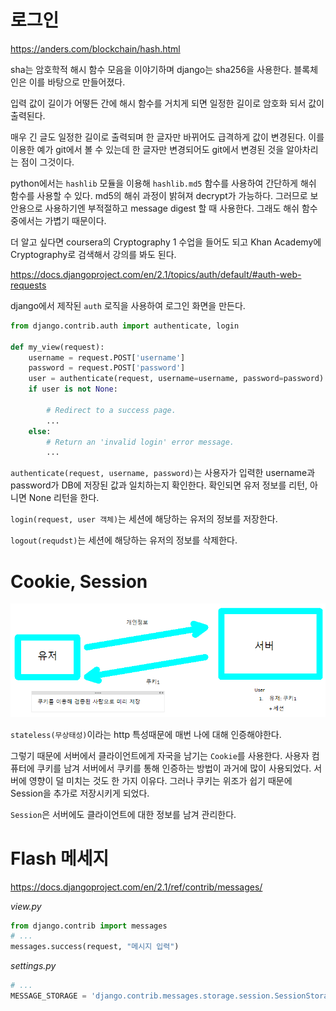 # 로그인

https://anders.com/blockchain/hash.html

sha는 암호학적 해시 함수 모음을 이야기하며 django는 sha256을 사용한다. 블록체인은 이를 바탕으로 만들어졌다.

입력 값이 길이가 어떻든 간에 해시 함수를 거치게 되면 일정한 길이로 암호화 되서 값이 출력된다. 

매우 긴 글도 일정한 길이로 출력되며 한 글자만 바뀌어도 급격하게 값이 변경된다. 이를 이용한 예가 git에서 볼 수 있는데 한 글자만 변경되어도 git에서 변경된 것을 알아차리는 점이 그것이다.

python에서는 `hashlib` 모듈을 이용해 `hashlib.md5` 함수를 사용하여 간단하게 해쉬 함수를 사용할 수 있다. md5의 해쉬 과정이 밝혀져 decrypt가 가능하다. 그러므로 보안용으로 사용하기엔 부적절하고 message digest 할 때 사용한다. 그래도 해쉬 함수 중에서는 가볍기 때문이다.

더 알고 싶다면 coursera의 Cryptography 1 수업을 들어도 되고 Khan Academy에 Cryptography로 검색해서 강의를 봐도 된다.



https://docs.djangoproject.com/en/2.1/topics/auth/default/#auth-web-requests

django에서 제작된 `auth` 로직을 사용하여 로그인 화면을 만든다.

```python
from django.contrib.auth import authenticate, login

def my_view(request):
    username = request.POST['username']
    password = request.POST['password']
    user = authenticate(request, username=username, password=password)
    if user is not None:
        
        # Redirect to a success page.
        ...
    else:
        # Return an 'invalid login' error message.
        ...
```

`authenticate(request, username, password)`는 사용자가 입력한 username과 password가 DB에 저장된 값과 일치하는지 확인한다. 확인되면 유저 정보를 리턴, 아니면 None 리턴을 한다.

`login(request, user 객체)`는 세션에 해당하는 유저의 정보를 저장한다.

`logout(requdst)`는 세션에 해당하는 유저의 정보를 삭제한다.

# Cookie, Session

<img src="images/image 017.png">

`stateless(무상태성)`이라는 http 특성때문에 매번 나에 대해 인증해야한다. 

그렇기 때문에 서버에서 클라이언트에게 자국을 남기는 `Cookie`를 사용한다. 사용자 컴퓨터에 쿠키를 남겨 서버에서 쿠키를 통해 인증하는 방법이 과거에 많이 사용되었다. 서버에 영향이 덜 미치는 것도 한 가지 이유다. 그러나 쿠키는 위조가 쉽기 때문에 Session을 추가로 저장시키게 되었다. 

`Session`은 서버에도 클라이언트에 대한 정보를 남겨 관리한다. 



# Flash 메세지

https://docs.djangoproject.com/en/2.1/ref/contrib/messages/

*view.py*

```python
from django.contrib import messages
# ...
messages.success(request, "메시지 입력")
```



*settings.py*

```python 
# ...
MESSAGE_STORAGE = 'django.contrib.messages.storage.session.SessionStorage'
```

